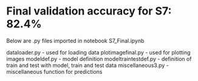 Final validation accuracy for S7: 82.4%
===================================
Below are .py files imported in notebook S7_Final.ipynb

dataloader.py	- used for loading data
plotimagefinal.py - used for plotting images
modeldef.py	- model definition
modeltraintestdef.py	- definition of train and test with model, train and test data
miscellaneous3.py	- miscellaneous function for predictions











<!-- [Validation Accuracy changes Image](https://github.com/tusharkanta/ML_DL/blob/eva/S6/s6_accuracy1.png) -->
<!-- ![Loss changes Image](https://github.com/tusharkanta/ML_DL/blob/eva/S6/s6_loss1.png) -->
